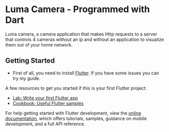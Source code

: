 # Luma Camera - Programmed with Dart

Luma camera, a camera application that makes Http requests to a server
that controls 4 cameras without an ip and without an application to visualize them out of your home network.

## Getting Started

- First of all, you need to install [Flutter](https://docs.flutter.dev/get-started/install/). If you have some issues you can try my guide.

A few resources to get you started if this is your first Flutter project:

- [Lab: Write your first Flutter app](https://docs.flutter.dev/get-started/codelab)
- [Cookbook: Useful Flutter samples](https://docs.flutter.dev/cookbook)

For help getting started with Flutter development, view the
[online documentation](https://docs.flutter.dev/), which offers tutorials,
samples, guidance on mobile development, and a full API reference.
